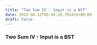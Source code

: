 ```yaml
---
title: "Two Sum IV - Input is a BST"
date: 2019-08-12T09:49:26.791419+00:00
draft: false
---
```


### Two Sum IV - Input is a BST

